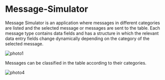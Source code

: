 # Message-Simulator

Message Simulator is an application where messages in different categories are listed and the selected message or messages are sent to the table. Each message type contains data fields and has a structure in which the relevant data entry fields change dynamically depending on the category of the selected message.

![photo1](https://github.com/sefasarac/Message-Simulator/assets/70567964/19152636-999c-49d1-9f7f-857e8165a660)

Messages can be classified in the table according to their categories.

![photo4](https://github.com/sefasarac/Message-Simulator/assets/70567964/0ab335f5-7d67-4344-996c-12073c1e2f29)
